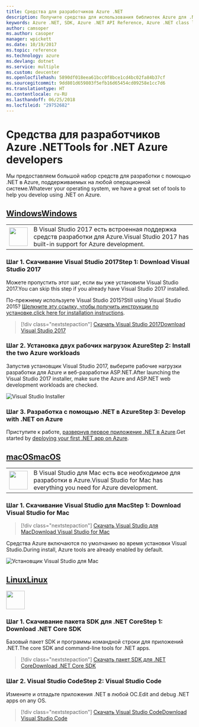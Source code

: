 ```yaml
---
title: Средства для разработчиков Azure .NET
description: Получите средства для использования библиотек Azure для .NET в среде Windows, Mac или Linux.
keywords: Azure .NET, SDK, Azure .NET API Reference, Azure .NET class library
author: camsoper
ms.author: casoper
manager: wpickett
ms.date: 10/19/2017
ms.topic: reference
ms.technology: azure
ms.devlang: dotnet
ms.service: multiple
ms.custom: devcenter
ms.openlocfilehash: 5890df018eea61bcc0f8bce1cd4bc02fa84b37cf
ms.sourcegitcommit: 9dd801d659803f5efb16d65454cd09258e1cc7d6
ms.translationtype: HT
ms.contentlocale: ru-RU
ms.lasthandoff: 06/25/2018
ms.locfileid: "29752682"
---
```

# <a name="tools-for-net-azure-developers"></a><span data-ttu-id="30ad4-104">Средства для разработчиков Azure .NET</span><span class="sxs-lookup"><span data-stu-id="30ad4-104">Tools for .NET Azure developers</span></span>

<span data-ttu-id="30ad4-105">Мы предоставляем большой набор средств для разработки с помощью .NET в Azure, поддерживаемых на любой операционной системе.</span><span class="sxs-lookup"><span data-stu-id="30ad4-105">Whatever your operating system, we have a great set of tools to help you develop using .NET on Azure.</span></span>

## <a name="windowstabwindows"></a>[<span data-ttu-id="30ad4-106">Windows</span><span class="sxs-lookup"><span data-stu-id="30ad4-106">Windows</span></span>](#tab/windows)

<table>
  <tr>
    <td width="50">
        <img src="https://docs.microsoft.com/en-us/media/logos/logo_vs-ide.svg" width="50" height="50"></img>
    </td>
    <td>
        <span data-ttu-id="30ad4-107">В Visual Studio 2017 есть встроенная поддержка средств разработки для Azure.</span><span class="sxs-lookup"><span data-stu-id="30ad4-107">Visual Studio 2017 has built-in support for Azure development.</span></span>
    </td>
  </tr>
</table>

### <a name="step-1-download-visual-studio-2017"></a><span data-ttu-id="30ad4-108">Шаг 1. Скачивание Visual Studio 2017</span><span class="sxs-lookup"><span data-stu-id="30ad4-108">Step 1: Download Visual Studio 2017</span></span>

<span data-ttu-id="30ad4-109">Можете пропустить этот шаг, если вы уже установили Visual Studio 2017.</span><span class="sxs-lookup"><span data-stu-id="30ad4-109">You can skip this step if you already have Visual Studio 2017 installed.</span></span>

<span data-ttu-id="30ad4-110">По-прежнему используете Visual Studio 2015?</span><span class="sxs-lookup"><span data-stu-id="30ad4-110">Still using Visual Studio 2015?</span></span>  <span data-ttu-id="30ad4-111">[Щелкните эту ссылку, чтобы получить инструкции по установке.](dotnet-sdk-vs2015-install.md)</span><span class="sxs-lookup"><span data-stu-id="30ad4-111">[click here for installation instructions](dotnet-sdk-vs2015-install.md).</span></span>

> [!div class="nextstepaction"]
> [<span data-ttu-id="30ad4-112">Скачать Visual Studio 2017</span><span class="sxs-lookup"><span data-stu-id="30ad4-112">Download Visual Studio 2017</span></span>](https://www.visualstudio.com/downloads/)


### <a name="step-2-install-the-two-azure-workloads"></a><span data-ttu-id="30ad4-113">Шаг 2. Установка двух рабочих нагрузок Azure</span><span class="sxs-lookup"><span data-stu-id="30ad4-113">Step 2: Install the two Azure workloads</span></span>

<span data-ttu-id="30ad4-114">Запустив установщик Visual Studio 2017, выберите рабочие нагрузки разработки для Azure и веб-разработки ASP.NET.</span><span class="sxs-lookup"><span data-stu-id="30ad4-114">After launching the Visual Studio 2017 installer, make sure the Azure and ASP.NET web development workloads are checked.</span></span>

![Visual Studio Installer](media/dotnet-tools/azure-workloads.png)

### <a name="step-3-develop-with-net-on-azure"></a><span data-ttu-id="30ad4-116">Шаг 3. Разработка с помощью .NET в Azure</span><span class="sxs-lookup"><span data-stu-id="30ad4-116">Step 3: Develop with .NET on Azure</span></span>

<span data-ttu-id="30ad4-117">Приступите к работе, [развернув первое приложение .NET в Azure](https://docs.microsoft.com/azure/app-service-web/app-service-web-get-started-dotnet).</span><span class="sxs-lookup"><span data-stu-id="30ad4-117">Get started by [deploying your first .NET app on Azure](https://docs.microsoft.com/azure/app-service-web/app-service-web-get-started-dotnet).</span></span>


## <a name="macostabmacos"></a>[<span data-ttu-id="30ad4-118">macOS</span><span class="sxs-lookup"><span data-stu-id="30ad4-118">macOS</span></span>](#tab/macos)
<table>
  <tr>
    <td width="50">
        <img src="https://docs.microsoft.com/en-us/media/logos/logo_vs-mac.svg" width="50" height="50"></img>
    </td>
    <td>
        <span data-ttu-id="30ad4-119">В Visual Studio для Mac есть все необходимое для разработки в Azure.</span><span class="sxs-lookup"><span data-stu-id="30ad4-119">Visual Studio for Mac has everything you need for Azure development.</span></span>
    </td>
  </tr>
</table>


### <a name="step-1-download-visual-studio-for-mac"></a><span data-ttu-id="30ad4-120">Шаг 1. Скачивание Visual Studio для Mac</span><span class="sxs-lookup"><span data-stu-id="30ad4-120">Step 1: Download Visual Studio for Mac</span></span>

> [!div class="nextstepaction"]
> [<span data-ttu-id="30ad4-121">Скачать Visual Studio для Mac</span><span class="sxs-lookup"><span data-stu-id="30ad4-121">Download Visual Studio for Mac</span></span>](https://www.visualstudio.com/vs/visual-studio-mac/)

<span data-ttu-id="30ad4-122">Средства Azure включаются по умолчанию во время установки Visual Studio.</span><span class="sxs-lookup"><span data-stu-id="30ad4-122">During install, Azure tools are already enabled by default.</span></span>

![Установщик Visual Studio для Mac](media/dotnet-tools/azure-vsmac.png)

## <a name="linuxtablinux"></a>[<span data-ttu-id="30ad4-124">Linux</span><span class="sxs-lookup"><span data-stu-id="30ad4-124">Linux</span></span>](#tab/linux)

<img src="https://docs.microsoft.com/en-us/visualstudio/products/images/vs-code.svg" width="50" height="50"></img>

### <a name="step-1-download-net-core-sdk"></a><span data-ttu-id="30ad4-125">Шаг 1. Скачивание пакета SDK для .NET Core</span><span class="sxs-lookup"><span data-stu-id="30ad4-125">Step 1: Download .NET Core SDK</span></span>

<span data-ttu-id="30ad4-126">Базовый пакет SDK и программы командной строки для приложений .NET.</span><span class="sxs-lookup"><span data-stu-id="30ad4-126">The core SDK and command-line tools for .NET apps.</span></span>

> [!div class="nextstepaction"]
> [<span data-ttu-id="30ad4-127">Скачать пакет SDK для .NET Core</span><span class="sxs-lookup"><span data-stu-id="30ad4-127">Download .NET Core SDK</span></span>](https://www.microsoft.com/net/core)

### <a name="step-2-visual-studio-code"></a><span data-ttu-id="30ad4-128">Шаг 2. Visual Studio Code</span><span class="sxs-lookup"><span data-stu-id="30ad4-128">Step 2: Visual Studio Code</span></span>

<span data-ttu-id="30ad4-129">Измените и отладьте приложения .NET в любой ОС.</span><span class="sxs-lookup"><span data-stu-id="30ad4-129">Edit and debug .NET apps on any OS.</span></span>

> [!div class="nextstepaction"]
> [<span data-ttu-id="30ad4-130">Скачать Visual Studio Code</span><span class="sxs-lookup"><span data-stu-id="30ad4-130">Download Visual Studio Code</span></span>](https://code.visualstudio.com)